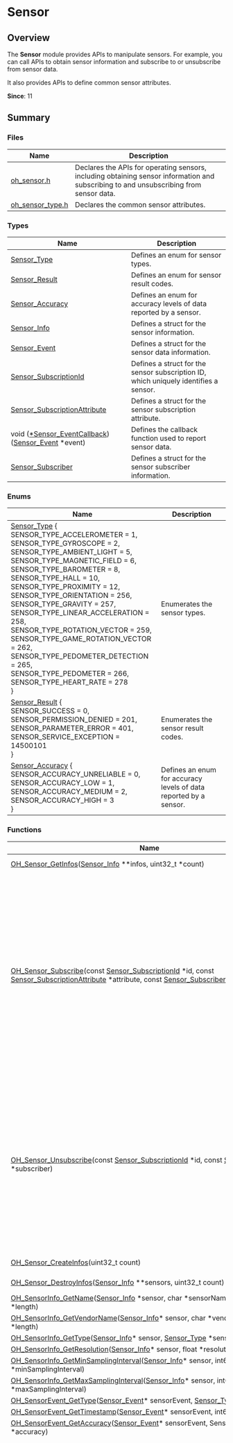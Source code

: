 # Sensor


## Overview

The **Sensor** module provides APIs to manipulate sensors. For example, you can call APIs to obtain sensor information and subscribe to or unsubscribe from sensor data.

It also provides APIs to define common sensor attributes.

**Since**: 11


## Summary


### Files

| Name| Description|
| -------- | -------- |
| [oh_sensor.h](oh_sensor_8h.md) | Declares the APIs for operating sensors, including obtaining sensor information and subscribing to and unsubscribing from sensor data. |
| [oh_sensor_type.h](oh_sensor_type_8h.md) | Declares the common sensor attributes. |


### Types

| Name| Description|
| -------- | -------- |
| [Sensor_Type](#sensor_type) | Defines an enum for sensor types. |
| [Sensor_Result](#sensor_result) | Defines an enum for sensor result codes. |
| [Sensor_Accuracy](#sensor_accuracy) | Defines an enum for accuracy levels of data reported by a sensor.|
| [Sensor_Info](#sensor_info) | Defines a struct for the sensor information. |
| [Sensor_Event](#sensor_event) | Defines a struct for the sensor data information. |
| [Sensor_SubscriptionId](#sensor_subscriptionid) | Defines a struct for the sensor subscription ID, which uniquely identifies a sensor. |
| [Sensor_SubscriptionAttribute](#sensor_subscriptionattribute) | Defines a struct for the sensor subscription attribute.|
| void ([*Sensor_EventCallback](#sensor_eventcallback)) ([Sensor_Event](#sensor_event) \*event) | Defines the callback function used to report sensor data.|
| [Sensor_Subscriber](#sensor_subscriber) | Defines a struct for the sensor subscriber information. |


### Enums

| Name| Description|
| -------- | -------- |
| [Sensor_Type](#sensor_type) {<br>SENSOR_TYPE_ACCELEROMETER = 1, <br>SENSOR_TYPE_GYROSCOPE = 2,<br> SENSOR_TYPE_AMBIENT_LIGHT = 5, <br>SENSOR_TYPE_MAGNETIC_FIELD = 6,<br>SENSOR_TYPE_BAROMETER = 8,<br> SENSOR_TYPE_HALL = 10, <br>SENSOR_TYPE_PROXIMITY = 12,<br> SENSOR_TYPE_ORIENTATION = 256,<br>SENSOR_TYPE_GRAVITY = 257, <br>SENSOR_TYPE_LINEAR_ACCELERATION = 258,<br>SENSOR_TYPE_ROTATION_VECTOR = 259,<br>SENSOR_TYPE_GAME_ROTATION_VECTOR = 262,<br>SENSOR_TYPE_PEDOMETER_DETECTION = 265,<br> SENSOR_TYPE_PEDOMETER = 266,<br>SENSOR_TYPE_HEART_RATE = 278<br>} | Enumerates the sensor types. |
| [Sensor_Result](#sensor_result) { <br>SENSOR_SUCCESS = 0,<br> SENSOR_PERMISSION_DENIED = 201, <br>SENSOR_PARAMETER_ERROR = 401,<br> SENSOR_SERVICE_EXCEPTION = 14500101<br> } | Enumerates the sensor result codes. |
| [Sensor_Accuracy](#sensor_accuracy) { <br>SENSOR_ACCURACY_UNRELIABLE = 0, <br>SENSOR_ACCURACY_LOW = 1,<br> SENSOR_ACCURACY_MEDIUM = 2, <br>SENSOR_ACCURACY_HIGH = 3 <br>} | Defines an enum for accuracy levels of data reported by a sensor.|


### Functions

| Name| Description|
| -------- | -------- |
| [OH_Sensor_GetInfos](#oh_sensor_getinfos)([Sensor_Info](#sensor_info) **infos, uint32_t *count) | Obtains information about all sensors on the device.                                |
| [OH_Sensor_Subscribe](#oh_sensor_subscribe)(const [Sensor_SubscriptionId](#sensor_subscriptionid) *id, const [Sensor_SubscriptionAttribute](#sensor_subscriptionattribute) *attribute, const [Sensor_Subscriber](#sensor_subscriber) *subscriber) | Subscribe to sensor data. The system will report sensor data to the subscriber at the specified frequency.<br>To subscribe to data of acceleration sensors, request the **ohos.permission.ACCELEROMETER** permission.<br>To subscribe to data of gyroscope sensors, request the **ohos.permission.GYROSCOPE** permission.<br>To subscribe to data of pedometer-related sensors, request the **ohos.permission.ACTIVITY_MOTION** permission.<br>To subscribe to data of health-related sensors, such as heart rate sensors, request the **ohos.permission.READ_HEALTH_DATA** permission. Otherwise, the subscription fails.<br>You do not need to request any permission to subscribe to data of other types of sensors.|
| [OH_Sensor_Unsubscribe](#oh_sensor_unsubscribe)(const [Sensor_SubscriptionId](#sensor_subscriptionid) *id, const [Sensor_Subscriber](#sensor_subscriber) *subscriber) | Unsubscribes from sensor data.<br>To unsubscribe from data of acceleration sensors, request the **ohos.permission.ACCELEROMETER** permission.<br>To unsubscribe from data of gyroscope sensors, request the **ohos.permission.GYROSCOPE** permission.<br>To unsubscribe from data of pedometer-related sensors, request the **ohos.permission.ACTIVITY_MOTION** permission.<br>To unsubscribe from data of health-related sensors, request the **ohos.permission.READ_HEALTH_DATA** permission. Otherwise, the unsubscription fails.<br>You do not need to request any permission to unsubscribe from data of other types of sensors.|
| [OH_Sensor_CreateInfos](#oh_sensor_createinfos)(uint32_t count) | Creates an array of [Sensor_Info](#sensor_info) instances with the given number.|
| [OH_Sensor_DestroyInfos](#oh_sensor_destroyinfos)([Sensor_Info](#sensor_info) **sensors, uint32_t count) | Destroys an array of [Sensor_Info](#sensor_info) instances and reclaims memory.|
| [OH_SensorInfo_GetName](#oh_sensorinfo_getname)([Sensor_Info](#sensor_info) *sensor, char *sensorName, uint32_t *length) | Obtains the sensor name. |
| [OH_SensorInfo_GetVendorName](#oh_sensorinfo_getvendorname)([Sensor_Info](#sensor_info)* sensor, char *vendorName, uint32_t *length) | Obtains the sensor's vendor name. |
| [OH_SensorInfo_GetType](#oh_sensorinfo_gettype)([Sensor_Info](#sensor_info)* sensor, [Sensor_Type](#sensor_type) *sensorType) | Obtains the sensor type. |
| [OH_SensorInfo_GetResolution](#oh_sensorinfo_getresolution)([Sensor_Info](#sensor_info)* sensor, float *resolution) | Obtains the sensor resolution.                                          |
| [OH_SensorInfo_GetMinSamplingInterval](#oh_sensorinfo_getminsamplinginterval)([Sensor_Info](#sensor_info)* sensor, int64_t *minSamplingInterval) | Obtains the minimum data reporting interval of a sensor. |
| [OH_SensorInfo_GetMaxSamplingInterval](#oh_sensorinfo_getmaxsamplinginterval)([Sensor_Info](#sensor_info)* sensor, int64_t *maxSamplingInterval) | Obtains the maximum data reporting interval of a sensor. |
| [OH_SensorEvent_GetType](#oh_sensorevent_gettype)([Sensor_Event](#sensor_event)* sensorEvent, [Sensor_Type](#sensor_type) *sensorType) | Obtains the sensor type. |
| [OH_SensorEvent_GetTimestamp](#oh_sensorevent_gettimestamp)([Sensor_Event](#sensor_event)* sensorEvent, int64_t *timestamp) | Obtains the timestamp of sensor data.                                    |
| [OH_SensorEvent_GetAccuracy](#oh_sensorevent_getaccuracy)([Sensor_Event](#sensor_event)* sensorEvent, Sensor_Accuracy *accuracy) | Obtains the accuracy of sensor data.                                      |
| [OH_SensorEvent_GetData](#oh_sensorevent_getdata)([Sensor_Event](#sensor_event)* sensorEvent, float **data, uint32_t *length) | Obtains sensor data.<br>The data length and content depend on the sensor type. The format of the sensor data reported is as follows:<br>- SENSOR_TYPE_ACCELEROMETER: data[0], data[1], and data[2], indicating the acceleration around the x, y, and z axes of a device, respectively, in m/s².<br>- SENSOR_TYPE_GYROSCOPE: data[0], data[1], and data[2], indicating the angular velocity of rotation around the x, y, and z axes of a device, respectively, in rad/s.<br>- SENSOR_TYPE_AMBIENT_LIGHT: data[0], indicating the ambient light intensity, in lux. Since API version 12, two extra data records are returned, where **data[1]** indicates the color temperature (in kelvin), and **data[2]** indicates the infrared luminance (in cd/m²).<br>4. - SENSOR_TYPE_MAGNETIC_FIELD: data[0], data[1], and data[2], indicating the magnetic field strength around the x, y, and z axes of a device, respectively, in μT.<br>- SENSOR_TYPE_BAROMETER: data[0], indicating the atmospheric pressure, in hPa.<br>- SENSOR_TYPE_HALL: data[0], indicating the opening/closing state of the flip cover. The value **0** means that the flip cover is opened, and a value greater than 0 means that the flip cover is closed.<br>- SENSOR_TYPE_PROXIMITY: data[0], indicates the approaching state. The value **0** means the two objects are close to each other, and a value greater than 0 means that they are far away from each other.<br>- SENSOR_TYPE_ORIENTATION: data[0], data[1], and data[2], indicating the rotation angles of a device around the z, x, and y axes, respectively, in degree.<br>- SENSOR_TYPE_GRAVITY: data[0], data[1], and data[2], indicating the gravitational acceleration around the x, y, and z axes of a device, respectively, in m/s².<br>- SENSOR_TYPE_ROTATION_VECTOR: data[0], data[1] and data[2], indicating the rotation angles of a device around the x, y, and z axes, respectively, in degree. data[3] indicates the rotation vector.<br>- SENSOR_TYPE_PEDOMETER_DETECTION: data[0], indicating the pedometer detection status. The value **1** means that the number of detected steps changes.<br>- SENSOR_TYPE_PEDOMETER: data[0], indicating the number of steps a user has walked.<br>- SENSOR_TYPE_HEART_RATE: data[0], indicating the heart rate value.<br>- SENSOR_TYPE_LINEAR_ACCELERATION: data[0], data[1], and data[2], indicating the acceleration around the x, y, and z axes of a device, respectively, in m/s². This parameter is supported since API version 13.<br>- SENSOR_TYPE_GAME_ROTATION_VECTOR: data[0], data[1] and data[2], indicating the rotation angles of a device around the x, y, and z axes, respectively, in degree; data[3], indicating the rotation vector. This parameter is supported since API version 13.|
| [OH_Sensor_CreateSubscriptionId](#oh_sensor_createsubscriptionid)(void) | Creates a [Sensor_SubscriptionId](#sensor_subscriptionid) instance.|
| [OH_Sensor_DestroySubscriptionId](#oh_sensor_destroysubscriptionid)([Sensor_SubscriptionId](#sensor_subscriptionid) *id) | Destroys a [Sensor_SubscriptionId](#sensor_subscriptionid) instance and reclaims memory.|
| [OH_SensorSubscriptionId_GetType](#oh_sensorsubscriptionid_gettype)([Sensor_SubscriptionId](#sensor_subscriptionid) *id, [Sensor_Type](#sensor_type) *sensorType) | Obtains the sensor type. |
| [OH_SensorSubscriptionId_SetType](#oh_sensorsubscriptionid_settype)([Sensor_SubscriptionId](#sensor_subscriptionid)* id, const [Sensor_Type](#sensor_type) sensorType) | Sets the sensor type. |
| [OH_Sensor_CreateSubscriptionAttribute](#oh_sensor_createsubscriptionattribute)(void) | Creates a [Sensor_SubscriptionAttribute](#sensor_subscriptionattribute) instance.|
| [OH_Sensor_DestroySubscriptionAttribute](#oh_sensor_destroysubscriptionattribute)([Sensor_SubscriptionAttribute](#sensor_subscriptionattribute) *attribute) | Destroys a [Sensor_SubscriptionAttribute](#sensor_subscriptionattribute) instance and reclaims memory.|
| [OH_SensorSubscriptionAttribute_SetSamplingInterval](#oh_sensorsubscriptionattribute_setsamplinginterval)([Sensor_SubscriptionAttribute](#sensor_subscriptionattribute)* attribute, const int64_t samplingInterval) | Sets the interval for reporting sensor data.                                 |
| [OH_SensorSubscriptionAttribute_GetSamplingInterval](#oh_sensorsubscriptionattribute_getsamplinginterval) ([Sensor_SubscriptionAttribute](#sensor_subscriptionattribute)* attribute, int64_t *samplingInterval) | Obtains the interval for reporting sensor data.                                  |
| [OH_Sensor_CreateSubscriber](#oh_sensor_createsubscriber)(void) | Creates a [Sensor_Subscriber](#sensor_subscriber) instance.     |
| [OH_Sensor_DestroySubscriber](#oh_sensor_destroysubscriber)([Sensor_Subscriber](#sensor_subscriber) *subscriber) | Destroys a [Sensor_Subscriber](#sensor_subscriber) instance and reclaims memory.|
| [OH_SensorSubscriber_SetCallback](#oh_sensorsubscriber_setcallback)([Sensor_Subscriber](#sensor_subscriber)* subscriber, const [Sensor_EventCallback](#sensor_eventcallback) callback) | Sets a callback function to report sensor data.|
| [OH_SensorSubscriber_GetCallback](#oh_sensorsubscriber_getcallback)([Sensor_Subscriber](#sensor_subscriber)* subscriber, [Sensor_EventCallback](#sensor_eventcallback) *callback) | Obtains the callback function used to report sensor data.|


## Type Description


### Sensor_Accuracy

```
typedef enum Sensor_Accuracy Sensor_Accuracy
```
**Description**

Defines an enum for accuracy levels of data reported by a sensor.

**Since**: 11


### Sensor_Event

```
typedef struct Sensor_Event Sensor_Event
```
**Description**

Defines a struct for the sensor data information.

**Since**: 11


### Sensor_EventCallback

```
typedef void(*Sensor_EventCallback)(Sensor_Event *event)
```
**Description**

Defines the callback function used to report sensor data.

**Since**: 11


### Sensor_Info

```
typedef struct Sensor_Info Sensor_Info
```
**Description**

Defines a struct for the sensor information.

**Since**: 11


### Sensor_Result

```
typedef enum Sensor_Result Sensor_Result
```
**Description**

Defines an enum for sensor result codes.

**Since**: 11


### Sensor_Subscriber

```
typedef struct Sensor_Subscriber Sensor_Subscriber
```
**Description**

Defines a struct for the sensor subscriber information.

**Since**: 11


### Sensor_SubscriptionAttribute

```
typedef struct Sensor_SubscriptionAttribute Sensor_SubscriptionAttribute
```
**Description**

Defines a struct for the sensor subscription attribute.

**Since**: 11


### Sensor_SubscriptionId

```
typedef struct Sensor_SubscriptionId Sensor_SubscriptionId
```
**Description**

Defines a struct for the sensor subscription ID, which uniquely identifies a sensor.

**Since**: 11


### Sensor_Type

```
typedef enum Sensor_Type Sensor_Type
```
**Description**

Defines an enum for sensor types.

**Since**: 11


## Enum Description


### Sensor_Accuracy

```
enum Sensor_Accuracy
```
**Description**

Defines an enum for accuracy levels of data reported by a sensor.

**Since**: 11

| Value| Description|
| -------- | -------- |
| SENSOR_ACCURACY_UNRELIABLE  | The sensor data is unreliable. It is possible that the sensor does not contact with the device to measure.|
| SENSOR_ACCURACY_LOW  | The sensor data is at a low accuracy level. The data must be calibrated based on the environment before being used.|
| SENSOR_ACCURACY_MEDIUM  | The sensor data is at a medium accuracy level. You are advised to calibrate the data based on the environment before using it.|
| SENSOR_ACCURACY_HIGH  | The sensor data is at a high accuracy level. The data can be used directly.|


### Sensor_Result

```
enum Sensor_Result
```
**Description**

Defines an enum for sensor result codes.

**Since**: 11

| Value| Description|
| -------- | -------- |
| SENSOR_SUCCESS  | The operation is successful.|
| SENSOR_PERMISSION_DENIED  | Permission verification failed.|
| SENSOR_PARAMETER_ERROR  | Parameter check failed. For example, a mandatory parameter is not passed in, or the parameter type passed in is incorrect.|
| SENSOR_SERVICE_EXCEPTION  | The sensor service is abnormal.|


### Sensor_Type

```
enum Sensor_Type
```
**Description**

Defines an enum for sensor types.

**Since**: 11

| Value| Description|
| -------- | -------- |
| SENSOR_TYPE_ACCELEROMETER  | Acceleration sensor.|
| SENSOR_TYPE_GYROSCOPE  | Gyroscope sensor.|
| SENSOR_TYPE_AMBIENT_LIGHT  | Ambient light sensor.|
| SENSOR_TYPE_MAGNETIC_FIELD  | Magnetic field sensor.|
| SENSOR_TYPE_BAROMETER  | Barometer sensor|
| SENSOR_TYPE_HALL  | Hall effect sensor.|
| SENSOR_TYPE_PROXIMITY  | Proximity sensor.|
| SENSOR_TYPE_ORIENTATION  | Orientation sensor.|
| SENSOR_TYPE_GRAVITY  | Gravity sensor.|
| SENSOR_TYPE_ROTATION_VECTOR  | Rotation vector sensor.|
| SENSOR_TYPE_PEDOMETER_DETECTION  | Pedometer detection sensor.|
| SENSOR_TYPE_PEDOMETER  | Pedometer sensor.|
| SENSOR_TYPE_HEART_RATE  | Heart rate sensor.|


## Function Description


### OH_Sensor_CreateInfos()

```
Sensor_Info **OH_Sensor_CreateInfos(uint32_t count)
```
**Description**

Creates an array of [Sensor_Info](#sensor_info) instances with the given number.

**Since**: 11

**Parameters**

| Name| Description|
| -------- | -------- |
| count | Number of [Sensor_Info](#sensor_info) instances to create.|

**Returns**

Returns the double pointer to the array of [Sensor_Info](#sensor_info) instances if the operation is successful; returns **NULL** otherwise.


### OH_Sensor_CreateSubscriber()

```
Sensor_Subscriber *OH_Sensor_CreateSubscriber(void)
```
**Description**

Creates a [Sensor_Subscriber](#sensor_subscriber) instance.

**Since**: 11

**Returns**

Returns the pointer to the [Sensor_Subscriber](#sensor_subscriber) instances if the operation is successful; returns **NULL** otherwise.


### OH_Sensor_CreateSubscriptionAttribute()

```
Sensor_SubscriptionAttribute *OH_Sensor_CreateSubscriptionAttribute(void)
```
**Description**

Creates a [Sensor_SubscriptionAttribute](#sensor_subscriptionattribute) instance.

**Since**: 11

**Returns**

Returns the pointer to the [Sensor_SubscriptionAttribute](#sensor_subscriptionattribute) instances if the operation is successful; returns **NULL** otherwise.


### OH_Sensor_CreateSubscriptionId()

```
Sensor_SubscriptionId *OH_Sensor_CreateSubscriptionId(void)
```
**Description**

Creates a [Sensor_SubscriptionId](#sensor_subscriptionid) instance.

**Since**: 11

**Returns**

Returns the pointer to the [Sensor_SubscriptionId](#sensor_subscriptionid) instances if the operation is successful; returns **NULL** otherwise.


### OH_Sensor_DestroyInfos()

```
int32_t OH_Sensor_DestroyInfos(Sensor_Info **sensors, uint32_t count)
```
**Description**

Destroys an array of [Sensor_Info](#sensor_info) instances and reclaims memory.

**Since**: 11

**Parameters**

| Name| Description|
| -------- | -------- |
| sensors | Double pointer to the array of [Sensor_Info](#sensor_info) instances.|
| count | Number of [Sensor_Info](#sensor_info) instances to destroy.|

**Returns**

Returns **SENSOR_SUCCESS** if the operation is successful; returns an error code defined in [Sensor_Result](#sensor_result) otherwise.


### OH_Sensor_DestroySubscriber()

```
int32_t OH_Sensor_DestroySubscriber(Sensor_Subscriber *subscriber)
```
**Description**

Destroys a [Sensor_Subscriber](#sensor_subscriber) instance and reclaims memory.

**Since**: 11

**Parameters**

| Name| Description|
| -------- | -------- |
| subscriber | Pointer to the [Sensor_Subscriber](#sensor_subscriber) instance.|

**Returns**

Returns **SENSOR_SUCCESS** if the operation is successful; returns an error code defined in [Sensor_Result](#sensor_result) otherwise.


### OH_Sensor_DestroySubscriptionAttribute()

```
int32_t OH_Sensor_DestroySubscriptionAttribute(Sensor_SubscriptionAttribute *attribute)
```
**Description**

Destroys a [Sensor_SubscriptionAttribute](#sensor_subscriptionattribute) instance and reclaims memory.

**Since**: 11

**Parameters**

| Name| Description|
| -------- | -------- |
| attribute | Pointer to the [Sensor_SubscriptionAttribute](#sensor_subscriptionattribute) instance.|

**Returns**

Returns **SENSOR_SUCCESS** if the operation is successful; returns an error code defined in [Sensor_Result](#sensor_result) otherwise.


### OH_Sensor_DestroySubscriptionId()

```
int32_t OH_Sensor_DestroySubscriptionId(Sensor_SubscriptionId *id)
```
**Description**

Destroys a [Sensor_SubscriptionId](#sensor_subscriptionid) instance and reclaims memory.

**Since**: 11

**Parameters**

| Name| Description|
| -------- | -------- |
| id | Pointer to the [Sensor_SubscriptionId](#sensor_subscriptionid) instance.|

**Returns**

Returns **SENSOR_SUCCESS** if the operation is successful; returns an error code defined in [Sensor_Result](#sensor_result) otherwise.


### OH_Sensor_GetInfos()

```
Sensor_Result OH_Sensor_GetInfos(Sensor_Info **infos, uint32_t *count)
```
**Description**

Obtains information about all sensors on the device.

**Since**: 11

**Parameters**

| Name| Description|
| -------- | -------- |
| infos | Double pointers to the information about all sensors on the device. For details, see [Sensor_Info](#sensor_info).|
| count | Pointer to the number of sensors on the device. |

**Returns**

Returns **SENSOR_SUCCESS** if the operation is successful; returns an error code defined in [Sensor_Result](#sensor_result) otherwise.


### OH_Sensor_Subscribe()

```
Sensor_Result OH_Sensor_Subscribe(const Sensor_SubscriptionId *id, const Sensor_SubscriptionAttribute *attribute, const Sensor_Subscriber *subscriber)
```
**Description**

Subscribe to sensor data. The system will report sensor data to the subscriber at the specified frequency. To subscribe to data of acceleration sensors, request the **ohos.permission.ACCELEROMETER** permission. To subscribe to data of gyroscope sensors, request the **ohos.permission.GYROSCOPE** permission. To subscribe to data of pedometer-related sensors, request the **ohos.permission.ACTIVITY_MOTION** permission. To subscribe to data of health-related sensors, such as heart rate sensors, request the **ohos.permission.READ_HEALTH_DATA** permission. Otherwise, the subscription fails. You do not need to request any permission to subscribe to data of other types of sensors.

**Since**: 11

**Parameters**

| Name| Description|
| -------- | -------- |
| id | Pointer to the sensor subscription ID. For details, see [Sensor_SubscriptionId](#sensor_subscriptionid).|
| attribute | Pointer to the subscription attribute, which is used to specify the data reporting frequency. For details, see [Sensor_SubscriptionAttribute](#sensor_subscriptionattribute).|
| subscriber | Pointer to the subscriber information, which is used by the callback function to report sensor data. For details, see [Sensor_Subscriber](#sensor_subscriber).|

**Returns**

Returns **SENSOR_SUCCESS** if the operation is successful; returns an error code defined in [Sensor_Result](#sensor_result) otherwise.

**Required Permissions**

ohos.permission.ACCELEROMETER, ohos.permission.GYROSCOPE, ohos.permission.ACTIVITY_MOTION, or ohos.permission.READ_HEALTH_DATA


### OH_Sensor_Unsubscribe()

```
Sensor_Result OH_Sensor_Unsubscribe(const Sensor_SubscriptionId *id, const Sensor_Subscriber *subscriber)
```
**Description**

Unsubscribes from sensor data. To unsubscribe from data of acceleration sensors, request the **ohos.permission.ACCELEROMETER** permission. To unsubscribe from data of gyroscope sensors, request the **ohos.permission.GYROSCOPE** permission. To unsubscribe from data of pedometer-related sensors, request the **ohos.permission.ACTIVITY_MOTION** permission. To unsubscribe from data of health-related sensors, request the **ohos.permission.READ_HEALTH_DATA** permission. Otherwise, the unsubscription fails. You do not need to request any permission to unsubscribe from data of other types of sensors.

**Since**: 11

**Parameters**

| Name| Description|
| -------- | -------- |
| id | Pointer to the sensor subscription ID. For details, see [Sensor_SubscriptionId](#sensor_subscriptionid).|
| subscriber | Pointer to the subscriber information, which is used by the callback function to report sensor data. For details, see [Sensor_Subscriber](#sensor_subscriber).|

**Returns**

Returns **SENSOR_SUCCESS** if the operation is successful; returns an error code defined in [Sensor_Result](#sensor_result) otherwise.

**Required Permissions**

ohos.permission.ACCELEROMETER, ohos.permission.GYROSCOPE, ohos.permission.ACTIVITY_MOTION, or ohos.permission.READ_HEALTH_DATA


### OH_SensorEvent_GetAccuracy()

```
int32_t OH_SensorEvent_GetAccuracy(Sensor_Event* sensorEvent, Sensor_Accuracy *accuracy)
```
**Description**

Obtains the accuracy of sensor data.

**Since**: 11

**Parameters**

| Name| Description|
| -------- | -------- |
| sensorEvent | Pointer to the sensor data information. |
| accuracy | Pointer to the accuracy. |

**Returns**

Returns **SENSOR_SUCCESS** if the operation is successful; returns an error code defined in [Sensor_Result](#sensor_result) otherwise.


### OH_SensorEvent_GetData()

```
int32_t OH_SensorEvent_GetData(Sensor_Event* sensorEvent, float **data, uint32_t *length)
```
**Description**

Obtains sensor data. The data length and content depend on the sensor type. The format of the sensor data reported is as follows:

- SENSOR_TYPE_ACCELEROMETER: data[0], data[1], and data[2], indicating the acceleration around the x, y, and z axes of a device, respectively, in m/s².

- SENSOR_TYPE_GYROSCOPE: data[0], data[1], and data[2], indicating the angular velocity of rotation around the x, y, and z axes of a device, respectively, in rad/s.

- SENSOR_TYPE_AMBIENT_LIGHT: data[0], indicating the ambient light intensity, in lux.

- SENSOR_TYPE_MAGNETIC_FIELD: data[0], data[1], and data[2], indicating the magnetic field strength around the x, y, and z axes of a device, respectively, in μT.

- SENSOR_TYPE_BAROMETER: data[0], indicating the atmospheric pressure, in hPa.

- SENSOR_TYPE_HALL: data[0], indicating the opening/closing state of the flip cover. The value **0** means that the flip cover is opened, and a value greater than 0 means that the flip cover is closed.

- SENSOR_TYPE_PROXIMITY: data[0], indicates the approaching state. The value **0** means the two objects are close to each other, and a value greater than 0 means that they are far away from each other.

- SENSOR_TYPE_ORIENTATION: data[0], data[1], and data[2], indicating the rotation angles of a device around the z, x, and y axes, respectively, in degree.

- SENSOR_TYPE_GRAVITY: data[0], data[1], and data[2], indicating the gravitational acceleration around the x, y, and z axes of a device, respectively, in m/s².

- SENSOR_TYPE_ROTATION_VECTOR: data[0], data[1] and data[2], indicating the rotation angles of a device around the x, y, and z axes, respectively, in degree. data[3] indicates the rotation vector.

- SENSOR_TYPE_PEDOMETER_DETECTION: data[0], indicating the pedometer detection status. The value **1** means that the number of detected steps changes.

- SENSOR_TYPE_PEDOMETER: data[0], indicating the number of steps a user has walked.

- SENSOR_TYPE_HEART_RATE: data[0], indicating the heart rate value.

- SENSOR_TYPE_LINEAR_ACCELERATION: data[0], data[1], and data[2], indicating the acceleration around the x, y, and z axes of a device, respectively, in m/s². This parameter is supported since API version 13.

- SENSOR_TYPE_GAME_ROTATION_VECTOR: data[0], data[1] and data[2], indicating the rotation angles of a device around the x, y, and z axes, respectively, in degree; data[3], indicating the rotation vector. This parameter is supported since API version 13.

**Since**: 11

**Parameters**

| Name| Description|
| -------- | -------- |
| sensorEvent | Pointer to the sensor data information. |
| data | Double pointer to the sensor data. |
| length | Pointer to the array length. |

**Returns**

Returns **SENSOR_SUCCESS** if the operation is successful; returns an error code defined in [Sensor_Result](#sensor_result) otherwise.


### OH_SensorEvent_GetTimestamp()

```
int32_t OH_SensorEvent_GetTimestamp(Sensor_Event* sensorEvent, int64_t *timestamp)
```
**Description**

Obtains the timestamp of sensor data.

**Since**: 11

**Parameters**

| Name| Description|
| -------- | -------- |
| sensorEvent | Pointer to the sensor data information. |
| timestamp | Pointer to the timestamp. |

**Returns**

Returns **SENSOR_SUCCESS** if the operation is successful; returns an error code defined in [Sensor_Result](#sensor_result) otherwise.


### OH_SensorEvent_GetType()

```
int32_t OH_SensorEvent_GetType(Sensor_Event* sensorEvent, Sensor_Type *sensorType)
```
**Description**

Obtains the sensor type.

**Since**: 11

**Parameters**

| Name| Description|
| -------- | -------- |
| sensorEvent | Pointer to the sensor data information. |
| sensorType | Pointer to the sensor type. |

**Returns**

Returns **SENSOR_SUCCESS** if the operation is successful; returns an error code defined in [Sensor_Result](#sensor_result) otherwise.


### OH_SensorInfo_GetMaxSamplingInterval()

```
int32_t OH_SensorInfo_GetMaxSamplingInterval(Sensor_Info* sensor, int64_t *maxSamplingInterval)
```
**Description**

Obtains the maximum data reporting interval of a sensor.

**Since**: 11

**Parameters**

| Name| Description|
| -------- | -------- |
| sensor | Pointer to the sensor information. |
| maxSamplingInterval | Pointer to the maximum data reporting interval, in nanoseconds. |

**Returns**

Returns **SENSOR_SUCCESS** if the operation is successful; returns an error code defined in [Sensor_Result](#sensor_result) otherwise.


### OH_SensorInfo_GetMinSamplingInterval()

```
int32_t OH_SensorInfo_GetMinSamplingInterval(Sensor_Info* sensor, int64_t *minSamplingInterval)
```
**Description**

Obtains the minimum data reporting interval of a sensor.

**Since**: 11

**Parameters**

| Name| Description|
| -------- | -------- |
| sensor | Pointer to the sensor information. |
| minSamplingInterval | Pointer to the minimum data reporting interval, in nanoseconds. |

**Returns**

Returns **SENSOR_SUCCESS** if the operation is successful; returns an error code defined in [Sensor_Result](#sensor_result) otherwise.


### OH_SensorInfo_GetName()

```
int32_t OH_SensorInfo_GetName (Sensor_Info* sensor, char *sensorName, uint32_t *length)
```
**Description**

Obtains the sensor name.

**Since**: 11

**Parameters**

| Name| Description|
| -------- | -------- |
| sensor | Pointer to the sensor information. |
| sensorName | Pointer to the sensor data. |
| length | Pointer to the length, in bytes. |

**Returns**

Returns **SENSOR_SUCCESS** if the operation is successful; returns an error code defined in [Sensor_Result](#sensor_result) otherwise.


### OH_SensorInfo_GetResolution()

```
int32_t OH_SensorInfo_GetResolution(Sensor_Info* sensor, float *resolution)
```
**Description**

Obtains the sensor resolution.

**Since**: 11

**Parameters**

| Name| Description|
| -------- | -------- |
| sensor | Pointer to the sensor information. |
| resolution | Pointer to the sensor resolution. |

**Returns**

Returns **SENSOR_SUCCESS** if the operation is successful; returns an error code defined in [Sensor_Result](#sensor_result) otherwise.


### OH_SensorInfo_GetType()

```
int32_t OH_SensorInfo_GetType(Sensor_Info* sensor, Sensor_Type *sensorType)
```
**Description**

Obtains the sensor type.

**Since**: 11

**Parameters**

| Name| Description|
| -------- | -------- |
| sensor | Pointer to the sensor information. |
| sensorType | Pointer to the sensor type. |

**Returns**

Returns **SENSOR_SUCCESS** if the operation is successful; returns an error code defined in [Sensor_Result](#sensor_result) otherwise.


### OH_SensorInfo_GetVendorName()

```
int32_t OH_SensorInfo_GetVendorName(Sensor_Info* sensor, char *vendorName, uint32_t *length)
```
**Description**

Obtains the sensor's vendor name.

**Since**: 11

**Parameters**

| Name| Description|
| -------- | -------- |
| sensor | Pointer to the sensor information. |
| vendorName | Pointer to the vendor name. |
| length | Pointer to the length, in bytes. |

**Returns**

Returns **SENSOR_SUCCESS** if the operation is successful; returns an error code defined in [Sensor_Result](#sensor_result) otherwise.


### OH_SensorSubscriber_GetCallback()

```
int32_t OH_SensorSubscriber_GetCallback(Sensor_Subscriber* subscriber, Sensor_EventCallback *callback)
```
**Description**

Obtains the callback function used to report sensor data.

**Since**: 11

**Parameters**

| Name| Description|
| -------- | -------- |
| subscriber | Pointer to the sensor subscriber information. |
| callback | Pointer to the callback function. |

**Returns**

Returns **SENSOR_SUCCESS** if the operation is successful; returns an error code defined in [Sensor_Result](#sensor_result) otherwise.


### OH_SensorSubscriber_SetCallback()

```
int32_t OH_SensorSubscriber_SetCallback (Sensor_Subscriber* subscriber, const Sensor_EventCallback callback )
```
**Description**

Sets a callback function to report sensor data.

**Since**: 11

**Parameters**

| Name| Description|
| -------- | -------- |
| subscriber | Pointer to the sensor subscriber information. |
| callback | Callback function to set. |

**Returns**

Returns **SENSOR_SUCCESS** if the operation is successful; returns an error code defined in [Sensor_Result](#sensor_result) otherwise.


### OH_SensorSubscriptionAttribute_GetSamplingInterval()

```
int32_t OH_SensorSubscriptionAttribute_GetSamplingInterval (Sensor_SubscriptionAttribute * attribute, int64_t * samplingInterval )
```
**Description**

Obtains the interval for reporting sensor data.

**Since**: 11

**Parameters**

| Name| Description|
| -------- | -------- |
| attribute | Pointer to the sensor subscription attribute. |
| samplingInterval | Pointer to the data reporting interval, in nanoseconds. |

**Returns**

Returns **SENSOR_SUCCESS** if the operation is successful; returns an error code defined in [Sensor_Result](#sensor_result) otherwise.


### OH_SensorSubscriptionAttribute_SetSamplingInterval()

```
int32_t OH_SensorSubscriptionAttribute_SetSamplingInterval(Sensor_SubscriptionAttribute* attribute, const int64_t samplingInterval)
```
**Description**

Sets the interval for reporting sensor data.

**Since**: 11

**Parameters**

| Name| Description|
| -------- | -------- |
| attribute | Pointer to the sensor subscription attribute. |
| samplingInterval | Data reporting interval to set, in nanoseconds. |

**Returns**

Returns **SENSOR_SUCCESS** if the operation is successful; returns an error code defined in [Sensor_Result](#sensor_result) otherwise.


### OH_SensorSubscriptionId_GetType()

```
int32_t OH_SensorSubscriptionId_GetType(Sensor_SubscriptionId* id, Sensor_Type *sensorType)
```
**Description**

Obtains the sensor type.

**Since**: 11

**Parameters**

| Name| Description|
| -------- | -------- |
| id | Pointer to the sensor subscription ID. |
| sensorType | Pointer to the sensor type. |

**Returns**

Returns **SENSOR_SUCCESS** if the operation is successful; returns an error code defined in [Sensor_Result](#sensor_result) otherwise.


### OH_SensorSubscriptionId_SetType()

```
int32_t OH_SensorSubscriptionId_SetType(Sensor_SubscriptionId* id, const Sensor_Type sensorType)
```
**Description**

Sets the sensor type.

**Since**: 11

**Parameters**

| Name| Description|
| -------- | -------- |
| id | Pointer to the sensor subscription ID. |
| sensorType | Sensor type to set. |

**Returns**

Returns **SENSOR_SUCCESS** if the operation is successful; returns an error code defined in [Sensor_Result](#sensor_result) otherwise.
